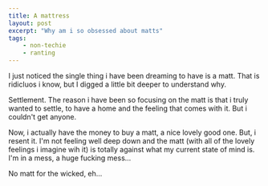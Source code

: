 ```yaml
---
title: A mattress
layout: post
excerpt: "Why am i so obsessed about matts"
tags:
    - non-techie
    - ranting
---
```


I just noticed the single thing i have been dreaming to have is a matt. That is ridicluos i know, but I digged a little bit deeper to understand why.

Settlement. The reason i have been so focusing on the matt is that i truly wanted to settle, to have a home and the feeling that comes with it. But i couldn't get anyone.

Now, i actually have the money to buy a matt, a nice lovely good one. But, i resent it. I'm not feeling well deep down and the matt (with all of the lovely feelings i imagine wih it) is totally against what my current state of mind is. I'm in a mess, a huge fucking mess...

No matt for the wicked, eh...